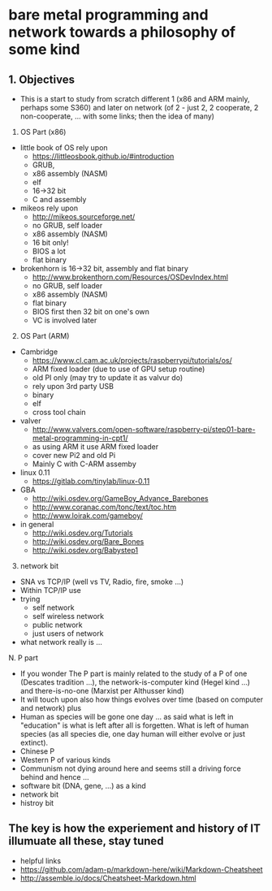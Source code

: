 # bare metal programming and network towards a philosophy of some kind

## 1. Objectives

*  This is a start to study from scratch different 1 (x86 and ARM mainly, perhaps some S360) and later on network (of 2 - just 2, 2 cooperate, 2 non-cooperate, ... with some links; then the idea of many)

1. OS Part (x86)

  * little book of OS rely upon 
    * https://littleosbook.github.io/#introduction 
    * GRUB, 
    * x86 assembly (NASM)
    * elf
    * 16->32 bit
    * C and assembly
  * mikeos rely upon
    * http://mikeos.sourceforge.net/ 
    * no GRUB, self loader
    * x86 assembly (NASM)
    * 16 bit only!
    * BIOS a lot 
    * flat binary
  * brokenhorn is 16->32 bit, assembly and flat binary
    * http://www.brokenthorn.com/Resources/OSDevIndex.html
    * no GRUB, self loader 
    * x86 assembly (NASM)
    * flat binary
    * BIOS first then 32 bit on one's own
    * VC is involved later

2. OS Part (ARM)

  * Cambridge
    * https://www.cl.cam.ac.uk/projects/raspberrypi/tutorials/os/
    * ARM fixed loader (due to use of GPU setup routine)
    * old PI only (may try to update it as valvur do)
    * rely upon 3rd party USB
    * binary
    * elf
    * cross tool chain
  * valver
    * http://www.valvers.com/open-software/raspberry-pi/step01-bare-metal-programming-in-cpt1/
    * as using ARM it use ARM fixed loader
    * cover new Pi2 and old Pi
    * Mainly C with C-ARM assemby
  * linux 0.11
    * https://gitlab.com/tinylab/linux-0.11
  * GBA
    * http://wiki.osdev.org/GameBoy_Advance_Barebones
    * http://www.coranac.com/tonc/text/toc.htm
    * http://www.loirak.com/gameboy/
  * in general
    * http://wiki.osdev.org/Tutorials
    * http://wiki.osdev.org/Bare_Bones
    * http://wiki.osdev.org/Babystep1

3. network bit 
  * SNA vs TCP/IP (well vs TV, Radio, fire, smoke ...)
  * Within TCP/IP use 
  * trying
    * self network
    * self wireless network
    * public network
    * just users of network
  * what network really is ...

N. P part

  * If you wonder The P part is mainly related to the study of a P of one (Descates tradition ...), the network-is-computer kind (Hegel kind ...) and there-is-no-one (Marxist per Althusser kind)
  * It will touch upon also how things evolves over time (based on computer and network) plus 
  * Human as species will be gone one day ... as said what is left in "education" is what is left after all is forgetten.  What is left of human species (as all species die, one day human will either evolve or just extinct).  
  * Chinese P 
  * Western P of various kinds
  * Communism not dying around here and seems still a driving force behind and hence ...
  * software bit (DNA, gene, ...) as a kind 
  * network bit 
  * histroy bit 

## The key is how the experiement and history of IT illumuate all these, stay tuned

- helpful links
 - https://github.com/adam-p/markdown-here/wiki/Markdown-Cheatsheet
 - http://assemble.io/docs/Cheatsheet-Markdown.html

